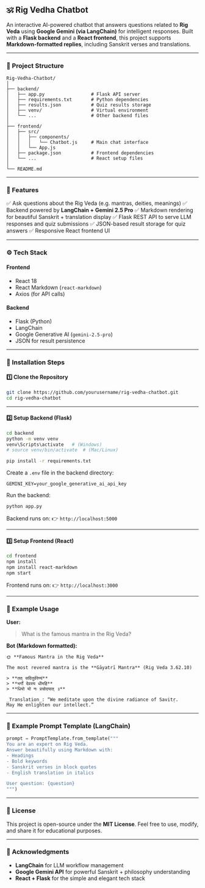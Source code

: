 
## 🕉️ Rig Vedha Chatbot

An interactive AI-powered chatbot that answers questions related to **Rig Veda** using **Google Gemini (via LangChain)** for intelligent responses.
Built with a **Flask backend** and a **React frontend**, this project supports **Markdown-formatted replies**, including Sanskrit verses and translations.

---

### 📁 Project Structure

```
Rig-Vedha-Chatbot/
│
├── backend/
│   ├── app.py                 # Flask API server
│   ├── requirements.txt       # Python dependencies
│   ├── results.json           # Quiz results storage
│   ├── venv/                  # Virtual environment
│   └── ...                    # Other backend files
│
├── frontend/
│   ├── src/
│   │   ├── components/
│   │   │   └── Chatbot.js     # Main chat interface
│   │   └── App.js
│   ├── package.json           # Frontend dependencies
│   └── ...                    # React setup files
│
└── README.md
```

---

### 🚀 Features

✅ Ask questions about the Rig Veda (e.g. mantras, deities, meanings)
✅ Backend powered by **LangChain + Gemini 2.5 Pro**
✅ Markdown rendering for beautiful Sanskrit + translation display
✅ Flask REST API to serve LLM responses and quiz submissions
✅ JSON-based result storage for quiz answers
✅ Responsive React frontend UI

---

### ⚙️ Tech Stack

#### **Frontend**

* React 18
* React Markdown (`react-markdown`)
* Axios (for API calls)

#### **Backend**

* Flask (Python)
* LangChain
* Google Generative AI (`gemini-2.5-pro`)
* JSON for result persistence

---

### 🧩 Installation Steps

#### 1️⃣ Clone the Repository

```bash
git clone https://github.com/yourusername/rig-vedha-chatbot.git
cd rig-vedha-chatbot
```

---

#### 2️⃣ Setup Backend (Flask)

```bash
cd backend
python -m venv venv
venv\Scripts\activate   # (Windows)
# source venv/bin/activate  # (Mac/Linux)

pip install -r requirements.txt
```

Create a `.env` file in the backend directory:

```
GEMINI_KEY=your_google_generative_ai_api_key
```

Run the backend:

```bash
python app.py
```

Backend runs on:
👉 `http://localhost:5000`

---

#### 3️⃣ Setup Frontend (React)

```bash
cd frontend
npm install
npm install react-markdown
npm start
```

Frontend runs on:
👉 `http://localhost:3000`

---

### 💬 Example Usage

**User:**

> What is the famous mantra in the Rig Veda?

**Bot (Markdown formatted):**

```
🌞 **Famous Mantra in the Rig Veda**

The most revered mantra is the **Gāyatrī Mantra** (Rig Veda 3.62.10)

> **तत् सवितुर्वरेण्यं**
> **भर्गो देवस्य धीमहि**
> **धियो यो नः प्रचोदयात् ॥**

_Translation_: “We meditate upon the divine radiance of Savitṛ.  
May He enlighten our intellect.”
```

---

### 🧠 Example Prompt Template (LangChain)

```python
prompt = PromptTemplate.from_template("""
You are an expert on Rig Veda.
Answer beautifully using Markdown with:
- Headings
- Bold keywords
- Sanskrit verses in block quotes
- English translation in italics

User question: {question}
""")
```

---

### 🧾 License

This project is open-source under the **MIT License**.
Feel free to use, modify, and share it for educational purposes.

---

### 🌟 Acknowledgments

* **LangChain** for LLM workflow management
* **Google Gemini API** for powerful Sanskrit + philosophy understanding
* **React + Flask** for the simple and elegant tech stack

